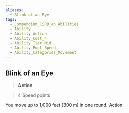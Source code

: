 ```yaml
---
aliases:
  - Blink of an Eye
tags:
  - Compendium_CSRD_en_Abilities
  - Ability
  - Ability_Action
  - Ability_Cost_4
  - Ability_Tier_Mid
  - Ability_Pool_Speed
  - Ability_Categories_Movement
---
```

  
    
## Blink of an Eye    
>**Action**    
>4 Speed points  
    
You move up to 1,000 feet (300 m) in one round. Action.